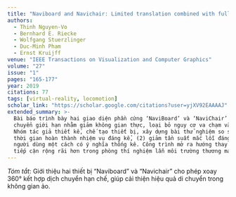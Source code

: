 ```yaml
---
title: "Naviboard and Navichair: Limited translation combined with full rotation for efficient virtual locomotion"
authors:
  - Thinh Nguyen-Vo
  - Bernhard E. Riecke
  - Wolfgang Stuerzlinger
  - Duc-Minh Pham
  - Ernst Kruijff
venue: "IEEE Transactions on Visualization and Computer Graphics"
volume: "27"
issue: "1"
pages: "165-177"
year: 2019
citations: 77
tags: [virtual-reality, locomotion]
scholar_link: "https://scholar.google.com/citations?user=yjXV92EAAAAJ"
extended_summary: >-
  Bài báo trình bày hai giao diện phần cứng ‘NaviBoard’ và ‘NaviChair’ kết hợp khả năng xoay toàn phần 360° với dịch
  chuyển giới hạn nhằm giảm không gian thực, loại bỏ nguy cơ va chạm và tăng cảm giác hiện diện khi di chuyển trong VR.
  Nhóm tác giả thiết kế, chế tạo thiết bị, xây dựng bài thử nghiệm so sánh với tay-cầm tiêu chuẩn và chứng minh: (1) giảm
  thời gian hoàn thành nhiệm vụ đáng kể, (2) giảm tần suất mắc lỗi đáng kể, (3) cải thiện xếp hạng say VR và trải nghiệm
  người dùng một cách có ý nghĩa thống kê. Công trình mở ra hướng thay thế cho các nền tảng locomotion cồng kềnh, giúp VR
  tiếp cận rộng rãi hơn trong phòng thí nghiệm lẫn môi trường thương mại một cách hiệu quả.
---
```

_Tóm tắt_: Giới thiệu hai thiết bị “Naviboard” và “Navichair” cho phép xoay 360° kết hợp dịch chuyển hạn chế, giúp cải thiện hiệu quả di chuyển trong không gian ảo.